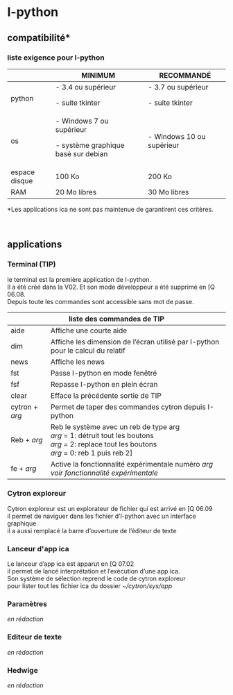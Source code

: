 # I-python
## compatibilité*
### liste exigence pour I-python

||MINIMUM|RECOMMANDÉ|
|-|-|-|
| python | - 3.4 ou supérieur<p> - suite tkinter |- 3.7 ou supérieur<p>- suite tkinter|
| os 	| - Windows 7 ou supérieur <p> - système graphique basé sur debian 	|- Windows 10 ou supérieur|
| espace disque 	| 100 Ko | 200 Ko |
| RAM 	| 20 Mo libres | 30 Mo libres |


<p>
    *Les applications ica ne sont pas maintenue de garantirent ces critères.
</p><br>

## applications

### Terminal (TIP)

le terminal est la première application de I-python.<br>
Il a été créé dans la V02. Et son mode développeur a été supprimé en [Q 06.08.<br>
Depuis toute les commandes sont accessible sans mot de passe.<br>

<table>
    <thead>
        <tr>
            <th colspan="2">liste des commandes de TIP</th>
        </tr>
    </thead>
    <tbody>
        <tr>
            <td>aide</td>
            <td>Affiche une courte aide</td>
        </tr>
        <tr>
            <td>dim</td>
            <td>Affiche les dimension de l’écran utilisé par I-python pour le calcul du relatif</td>
        </tr>
        <tr>
            <td>news</td>
            <td>Affiche les news</td>
        </tr>
        <tr>
            <td>fst</td>
            <td>Passe I-python en mode fenêtré</td>
        </tr>
        <tr>
            <td>fsf</td>
            <td>Repasse I-python en plein écran</td>
        </tr>
        <tr>
            <td>clear</td>
            <td>Efface la précédente sortie de TIP</td>
        </tr>
        <tr>
            <td>cytron + <i>arg</i></td>
            <td>Permet de taper des commandes cytron depuis I-python</td>
        </tr>
        <tr>
            <td>Reb + <i>arg</i></td>
            <td>
                Reb le système avec un reb de type arg<br>
                <i>arg</i> = 1: détruit tout les boutons<br>
                <i>arg</i> = 2: replace tout les boutons<br>
                <i>arg</i> = 0: reb 1 puis reb 2]
            </td>
        </tr>
        <tr>
            <td>fe + <i>arg</i></td>
            <td>
                Active la fonctionnalité expérimentale numéro <i>arg</i><br>
                <i>voir fonctionnalité expérimentale</i>
            </td>
        </tr>
</table>

### Cytron exploreur

Cytron exploreur est un explorateur de fichier qui est arrivé en [Q 06.09<br>
il permet de naviguer dans les fichier d’I-python avec un interface graphique<br>
il a aussi remplacé la barre d’ouverture de l’éditeur de texte<br>

### Lanceur d'app ica

Le lanceur d’app ica est apparut en [Q 07.02<br>
il permet de lancé interprétation et l’exécution d’une app ica.<br>
Son système de sélection reprend le code de cytron exploreur<br>
pour lister tout les fichier ica du dossier <i> ~/cytron/sys/app </i>

### Paramètres

<i> en rédaction </i>

### Editeur de texte

<i> en rédaction </i>

### Hedwige

<i> en rédaction </i>
